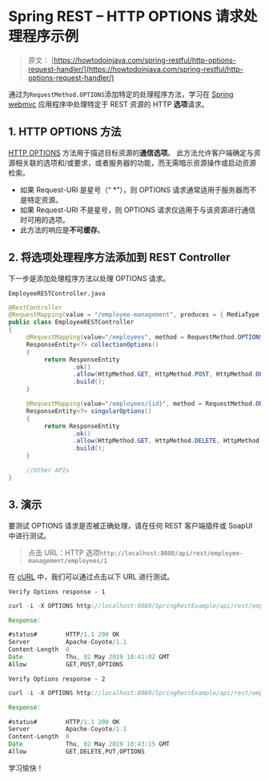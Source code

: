# Spring REST – HTTP OPTIONS 请求处理程序示例

> 原文： [https://howtodoinjava.com/spring-restful/http-options-request-handler/](https://howtodoinjava.com/spring-restful/http-options-request-handler/)

通过为`RequestMethod.OPTIONS`添加特定的处理程序方法，学习在 [Spring webmvc](https://howtodoinjava.com/spring-mvc-tutorial/) 应用程序中处理特定于 REST 资源的 HTTP **选项**请求。

## 1\. HTTP OPTIONS 方法

[HTTP OPTIONS](https://www.w3.org/Protocols/rfc2616/rfc2616-sec9.html#sec9.2) 方法用于描述目标资源的**通信选项**。 此方法允许客户端确定与资源相关联的选项和/或要求，或者服务器的功能，而无需暗示资源操作或启动资源检索。

*   如果 Request-URI 是星号（“ *”），则 OPTIONS 请求通常适用于服务器而不是特定资源。
*   如果 Request-URI 不是星号，则 OPTIONS 请求仅适用于与该资源进行通信时可用的选项。
*   此方法的响应是**不可缓存**。

## 2\. 将选项处理程序方法添加到 REST Controller

下一步是添加处理程序方法以处理 OPTIONS 请求。

`EmployeeRESTController.java`

```java
@RestController
@RequestMapping(value = "/employee-management", produces = { MediaType.APPLICATION_JSON_VALUE })
public class EmployeeRESTController 
{
	 @RequestMapping(value="/employees", method = RequestMethod.OPTIONS)
	 ResponseEntity<?> collectionOptions() 
	 {
		  return ResponseEntity
				  .ok()
				  .allow(HttpMethod.GET, HttpMethod.POST, HttpMethod.OPTIONS)
		          .build();
	 }

	 @RequestMapping(value="/employees/{id}", method = RequestMethod.OPTIONS)
	 ResponseEntity<?> singularOptions() 
	 {
		  return ResponseEntity
				  .ok()
				  .allow(HttpMethod.GET, HttpMethod.DELETE, HttpMethod.PUT, HttpMethod.OPTIONS)
		          .build();
	 }

	 //Other APIs
}

```

## 3\. 演示

要测试 OPTIONS 请求是否被正确处理，请在任何 REST 客户端插件或 SoapUI 中进行测试。

> 点击 URL：HTTP 选项`http://localhost:8080/api/rest/employee-management/employees/1`

在 [cURL](https://howtodoinjava.com/for-fun-only/curl-in-windows/) 中，我们可以通过点击以下 URL 进行测试。

`Verify Options response - 1`

```java
curl -i -X OPTIONS http://localhost:8080/SpringRestExample/api/rest/employee-management/employees/

Response:

#status#		HTTP/1.1 200 OK
Server			Apache-Coyote/1.1
Content-Length	0
Date			Thu, 02 May 2019 10:41:02 GMT
Allow			GET,POST,OPTIONS

```

`Verify Options response - 2`

```java
curl -i -X OPTIONS http://localhost:8080/SpringRestExample/api/rest/employee-management/employees/1

Response:

#status#		HTTP/1.1 200 OK
Server			Apache-Coyote/1.1
Content-Length	0
Date			Thu, 02 May 2019 10:43:15 GMT
Allow			GET,DELETE,PUT,OPTIONS

```

学习愉快！